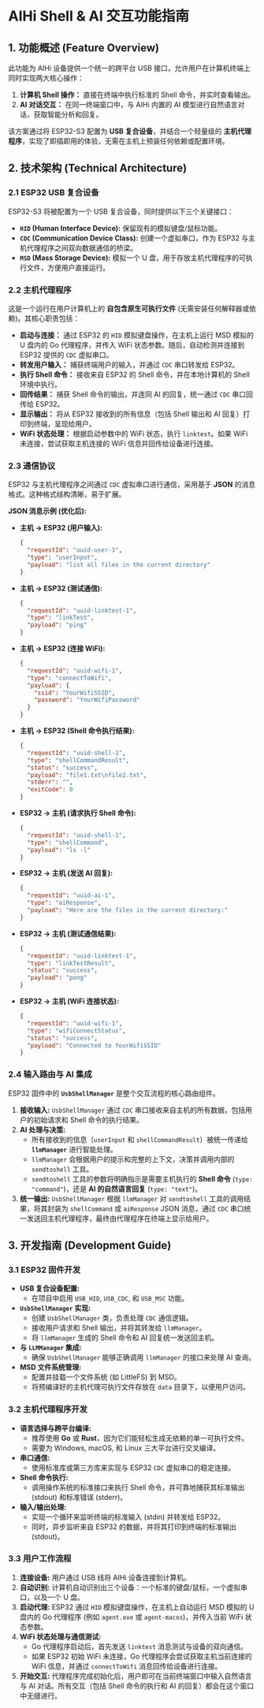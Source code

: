 # AIHi Shell & AI 交互功能指南

## 1. 功能概述 (Feature Overview)

此功能为 AIHi 设备提供一个统一的跨平台 USB 接口，允许用户在计算机终端上同时实现两大核心操作：

1.  **计算机 Shell 操作：** 直接在终端中执行标准的 Shell 命令，并实时查看输出。
2.  **AI 对话交互：** 在同一终端窗口中，与 AIHi 内置的 AI 模型进行自然语言对话，获取智能分析和回复。

该方案通过将 ESP32-S3 配置为 **USB 复合设备**，并结合一个轻量级的 **主机代理程序**，实现了即插即用的体验，无需在主机上预装任何依赖或配置环境。

## 2. 技术架构 (Technical Architecture)

### 2.1 ESP32 USB 复合设备

ESP32-S3 将被配置为一个 USB 复合设备，同时提供以下三个关键接口：

*   **`HID` (Human Interface Device):** 保留现有的模拟键盘/鼠标功能。
*   **`CDC` (Communication Device Class):** 创建一个虚拟串口，作为 ESP32 与主机代理程序之间双向数据通信的桥梁。
*   **`MSD` (Mass Storage Device):** 模拟一个 U 盘，用于存放主机代理程序的可执行文件，方便用户直接运行。

### 2.2 主机代理程序

这是一个运行在用户计算机上的 **自包含原生可执行文件** (无需安装任何解释器或依赖)。其核心职责包括：

*   **启动与连接：** 通过 ESP32 的 `HID` 模拟键盘操作，在主机上运行 MSD 模拟的 U 盘内的 Go 代理程序，并传入 WiFi 状态参数。随后，自动检测并连接到 ESP32 提供的 `CDC` 虚拟串口。
*   **转发用户输入：** 捕获终端用户的输入，并通过 `CDC` 串口转发给 ESP32。
*   **执行 Shell 命令：** 接收来自 ESP32 的 Shell 命令，并在本地计算机的 Shell 环境中执行。
*   **回传结果：** 捕获 Shell 命令的输出，并连同 AI 的回复，统一通过 `CDC` 串口回传给 ESP32。
*   **显示输出：** 将从 ESP32 接收到的所有信息（包括 Shell 输出和 AI 回复）打印到终端，呈现给用户。
*   **WiFi 状态处理：** 根据启动参数中的 WiFi 状态，执行 `linktest`。如果 WiFi 未连接，尝试获取主机连接的 WiFi 信息并回传给设备进行连接。

### 2.3 通信协议

ESP32 与主机代理程序之间通过 `CDC` 虚拟串口进行通信，采用基于 **JSON** 的消息格式。这种格式结构清晰，易于扩展。

**JSON 消息示例 (优化后):**

*   **主机 -> ESP32 (用户输入):**
    ```json
    {
      "requestId": "uuid-user-1",
      "type": "userInput",
      "payload": "list all files in the current directory"
    }
    ```
*   **主机 -> ESP32 (测试通信):**
    ```json
    {
      "requestId": "uuid-linktest-1",
      "type": "linkTest",
      "payload": "ping"
    }
    ```
*   **主机 -> ESP32 (连接 WiFi):**
    ```json
    {
      "requestId": "uuid-wifi-1",
      "type": "connectToWifi",
      "payload": {
        "ssid": "YourWifiSSID",
        "password": "YourWifiPassword"
      }
    }
    ```
*   **主机 -> ESP32 (Shell 命令执行结果):**
    ```json
    {
      "requestId": "uuid-shell-1",
      "type": "shellCommandResult",
      "status": "success",
      "payload": "file1.txt\nfile2.txt",
      "stderr": "",
      "exitCode": 0
    }
    ```

*   **ESP32 -> 主机 (请求执行 Shell 命令):**
    ```json
    {
      "requestId": "uuid-shell-1",
      "type": "shellCommand",
      "payload": "ls -l"
    }
    ```
*   **ESP32 -> 主机 (发送 AI 回复):**
    ```json
    {
      "requestId": "uuid-ai-1",
      "type": "aiResponse",
      "payload": "Here are the files in the current directory:"
    }
    ```
*   **ESP32 -> 主机 (测试通信结果):**
    ```json
    {
      "requestId": "uuid-linktest-1",
      "type": "linkTestResult",
      "status": "success",
      "payload": "pong"
    }
    ```
*   **ESP32 -> 主机 (WiFi 连接状态):**
    ```json
    {
      "requestId": "uuid-wifi-1",
      "type": "wifiConnectStatus",
      "status": "success",
      "payload": "Connected to YourWifiSSID"
    }
    ```

### 2.4 输入路由与 AI 集成

ESP32 固件中的 **`UsbShellManager`** 是整个交互流程的核心路由组件。

1.  **接收输入:** `UsbShellManager` 通过 `CDC` 串口接收来自主机的所有数据，包括用户的初始请求和 Shell 命令的执行结果。
2.  **AI 处理与决策:**
    *   所有接收到的信息（`userInput` 和 `shellCommandResult`）被统一传递给 **`llmManager`** 进行智能处理。
    *   `llmManager` 会根据用户的提示和完整的上下文，决策并调用内部的 `sendtoshell` 工具。
    *   `sendtoshell` 工具的参数将明确指示是需要主机执行的 **Shell 命令** (`type: "command"`)，还是 **AI 的自然语言回复** (`type: "text"`)。
3.  **统一输出:** `UsbShellManager` 根据 `llmManager` 对 `sendtoshell` 工具的调用结果，将其封装为 `shellCommand` 或 `aiResponse` JSON 消息，通过 `CDC` 串口统一发送回主机代理程序，最终由代理程序在终端上显示给用户。

## 3. 开发指南 (Development Guide)

### 3.1 ESP32 固件开发

*   **USB 复合设备配置:**
    *   在项目中启用 `USB_HID`, `USB_CDC`, 和 `USB_MSC` 功能。
*   **`UsbShellManager` 实现:**
    *   创建 `UsbShellManager` 类，负责处理 `CDC` 通信逻辑。
    *   接收用户请求和 Shell 输出，并将其转发给 `llmManager`。
    *   将 `llmManager` 生成的 Shell 命令和 AI 回复统一发送回主机。
*   **与 `LLMManager` 集成:**
    *   确保 `UsbShellManager` 能够正确调用 `llmManager` 的接口来处理 AI 查询。
*   **MSD 文件系统管理:**
    *   配置并挂载一个文件系统 (如 LittleFS) 到 MSD。
    *   将预编译好的主机代理可执行文件存放在 `data` 目录下，以便用户访问。

### 3.2 主机代理程序开发

*   **语言选择与跨平台编译:**
    *   推荐使用 **Go** 或 **Rust**，因为它们能轻松生成无依赖的单一可执行文件。
    *   需要为 Windows, macOS, 和 Linux 三大平台进行交叉编译。
*   **串口通信:**
    *   使用标准库或第三方库来实现与 ESP32 `CDC` 虚拟串口的稳定连接。
*   **Shell 命令执行:**
    *   调用操作系统的标准接口来执行 Shell 命令，并可靠地捕获其标准输出 (stdout) 和标准错误 (stderr)。
*   **输入/输出处理:**
    *   实现一个循环来监听终端的标准输入 (stdin) 并转发给 ESP32。
    *   同时，异步监听来自 ESP32 的数据，并将其打印到终端的标准输出 (stdout)。

### 3.3 用户工作流程

1.  **连接设备:** 用户通过 USB 线将 AIHi 设备连接到计算机。
2.  **自动识别:** 计算机自动识别出三个设备：一个标准的键盘/鼠标，一个虚拟串口，以及一个 U 盘。
3.  **启动代理:** ESP32 通过 `HID` 模拟键盘操作，在主机上自动运行 MSD 模拟的 U 盘内的 Go 代理程序 (例如 `agent.exe` 或 `agent-macos`)，并传入当前 WiFi 状态参数。
4.  **WiFi 状态处理与通信测试:**
    *   Go 代理程序启动后，首先发送 `linktest` 消息测试与设备的双向通信。
    *   如果 ESP32 初始 WiFi 未连接，Go 代理程序会尝试获取主机当前连接的 WiFi 信息，并通过 `connectToWifi` 消息回传给设备进行连接。
5.  **开始交互:** 代理程序完成初始化后，用户即可在当前终端窗口中输入自然语言与 AI 对话。所有交互（包括 Shell 命令的执行和 AI 的回复）都会在这个窗口中无缝进行。

